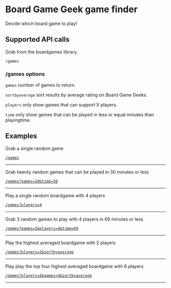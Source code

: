 # Board Game Geek game finder
Decide which board game to play!

## Supported API calls

Grab from the boardgames library.

`/games`

### /games options

`games` number of games to return.

`sortbyaverage` sort results by average rating on Board Game Geeks.

`players` only show games that can support X players.

`time` only show games that can be played in less or equal minutes than playingtime.

## Examples

Grab a single random game

[`/games`](http://104.131.118.167:7999/games)

---------------------------------------

Grab twenty random games that can be played in 30 minutes or less

[`/games?games=20&time=30`](http://104.131.118.167:7999/games?games=20&time=30)

---------------------------------------

Play a single random boardgame with 4 players

[`/games?players=4`](http://104.131.118.167:7999/games?players=4)

---------------------------------------

Grab 3 random games to play with 4 players in 69 minutes or less

[`/games?games=3&players=4&time=69`](http://104.131.118.167:7999/games?games=3&players=4&time=69)

---------------------------------------

Play the highest averaged boardgame with 2 players

[`/games?players=2&sortbyaverage`](http://104.131.118.167:7999/games?players=2&sortbyaverage)

---------------------------------------

Play play the top four highest averaged boardgame with 6 players

[`/games?players=6&games=4&sortbyaverage`](http://104.131.118.167:7999/games?players=6&games=4&sortbyaverage)

---------------------------------------
